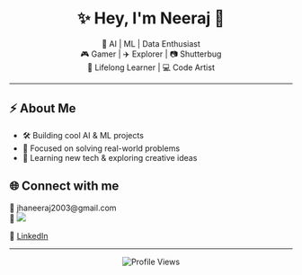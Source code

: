 <h1 align="center">✨ Hey, I'm Neeraj 👋</h1>

<p align="center">
  🚀 AI | ML | Data Enthusiast <br>
  🎮 Gamer | ✈️ Explorer | 📷 Shutterbug <br>
  📖 Lifelong Learner | 💻 Code Artist
</p>

---

## ⚡ About Me
- 🛠️ Building cool AI & ML projects  
- 🎯 Focused on solving real-world problems  
- 🌱 Learning new tech & exploring creative ideas  

## 🌐 Connect with me  
<p align="left">
  📧 jhaneeraj2003@gmail.com <br>
  📧  <a href="https://www.instagram.com/ssup.neerajj/" target="_blank"><img src="https://img.shields.io/badge/Instagram-E4405F?style=for-the-badge&logo=instagram&logoColor=white"/></a>
  
  🔗 <a href="www.linkedin.com/in/neeraj-jha-a471521ab">LinkedIn</a>  
</p>

---

<p align="center">
  <img src="https://komarev.com/ghpvc/?username=neeraj-jhaa&color=blue&style=flat-square" alt="Profile Views"/>  
</p>


